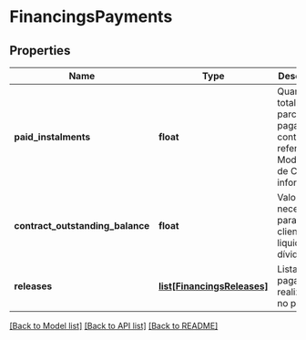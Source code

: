 # FinancingsPayments

## Properties
Name | Type | Description | Notes
------------ | ------------- | ------------- | -------------
**paid_instalments** | **float** | Quantidade total de parcelas pagas do contrato referente à Modalidade de Crédito informada. | 
**contract_outstanding_balance** | **float** | Valor necessario para o cliente liquidar a dívida. | 
**releases** | [**list[FinancingsReleases]**](FinancingsReleases.md) | Lista dos pagamentos realizados no período | 

[[Back to Model list]](../README.md#documentation-for-models) [[Back to API list]](../README.md#documentation-for-api-endpoints) [[Back to README]](../README.md)

